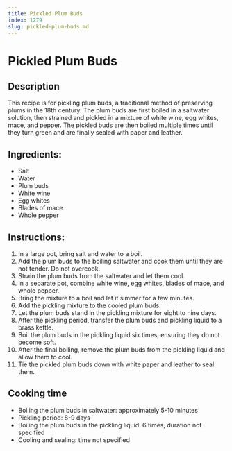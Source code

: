 ```yaml
---
title: Pickled Plum Buds
index: 1279
slug: pickled-plum-buds.md
---
```


# Pickled Plum Buds

## Description
This recipe is for pickling plum buds, a traditional method of preserving plums in the 18th century. The plum buds are first boiled in a saltwater solution, then strained and pickled in a mixture of white wine, egg whites, mace, and pepper. The pickled buds are then boiled multiple times until they turn green and are finally sealed with paper and leather.

## Ingredients:
- Salt
- Water
- Plum buds
- White wine
- Egg whites
- Blades of mace
- Whole pepper

## Instructions:
1. In a large pot, bring salt and water to a boil.
2. Add the plum buds to the boiling saltwater and cook them until they are not tender. Do not overcook.
3. Strain the plum buds from the saltwater and let them cool.
4. In a separate pot, combine white wine, egg whites, blades of mace, and whole pepper.
5. Bring the mixture to a boil and let it simmer for a few minutes.
6. Add the pickling mixture to the cooled plum buds.
7. Let the plum buds stand in the pickling mixture for eight to nine days.
8. After the pickling period, transfer the plum buds and pickling liquid to a brass kettle.
9. Boil the plum buds in the pickling liquid six times, ensuring they do not become soft.
10. After the final boiling, remove the plum buds from the pickling liquid and allow them to cool.
11. Tie the pickled plum buds down with white paper and leather to seal them.

## Cooking time
- Boiling the plum buds in saltwater: approximately 5-10 minutes
- Pickling period: 8-9 days
- Boiling the plum buds in the pickling liquid: 6 times, duration not specified
- Cooling and sealing: time not specified